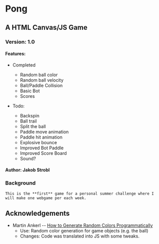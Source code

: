# Pong
## A HTML Canvas/JS Game
### Version: 1.0
#### Features:
* Completed
	* Random ball color
	* Random ball velocity
	* Ball/Paddle Collision
	* Basic Bot 
	* Scores 

* Todo:
	* Backspin
	* Ball trail
	* Split the ball
	* Paddle move animation
	* Paddle hit animation
	* Explosive bounce
	* Improved Bot Paddle
	* Improved Score Board
	* Sound?

#### Author: Jakob Strobl
### Background
	This is the **first** game for a personal summer challenge where I will make one webgame per each week.

## Acknowledgements
* Martin Ankerl -- [How to Generate Random Colors Programmatically](https://martin.ankerl.com/2009/12/09/how-to-create-random-colors-programmatically/)
	* Use: Random color generation for game objects (e.g. the ball) 
	* Changes: Code was translated into JS with some tweaks.
